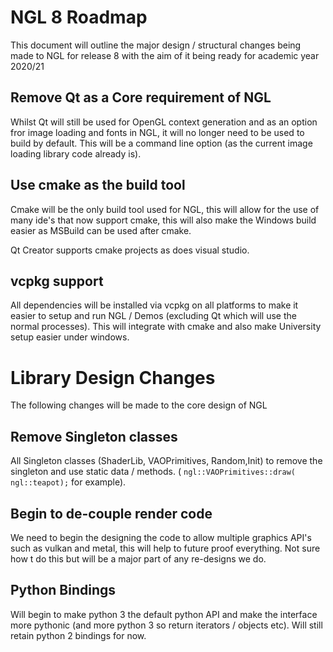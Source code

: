 # NGL 8 Roadmap

This document will outline the major design / structural changes being made to NGL for release 8 with the aim of it being ready for academic year 2020/21

## Remove Qt as a Core requirement of NGL

Whilst Qt will still be used for OpenGL context generation and as an option fror image loading and fonts in NGL, it will no longer need to be used to build by default. This will be a command line option (as the current image loading library code already is).

## Use cmake as the build tool

Cmake will be the only build tool used for NGL, this will allow for the use of many ide's that now support cmake, this will also make the Windows build easier as MSBuild can be used after cmake.

Qt Creator supports cmake projects as does visual studio.

## vcpkg support

All dependencies will be installed via vcpkg on all platforms to make it easier to setup and run NGL / Demos (excluding Qt which will use the normal processes). This will integrate with cmake and also make University setup easier under windows.

# Library Design Changes

The following changes will be made to the core design of NGL

## Remove Singleton classes

All Singleton classes  (ShaderLib, VAOPrimitives, Random,Init) to remove the singleton and use static data / methods. ( ```ngl::VAOPrimitives::draw( ngl::teapot);``` for example).

## Begin to de-couple render code

We need to begin the designing the code to allow multiple graphics API's such as vulkan and metal, this will help to future proof everything. Not sure how t do this but will be a major part of any re-designs we do.

## Python Bindings

Will begin to make python 3 the default python API and make the interface more pythonic (and more python 3 so return iterators / objects etc). Will still retain python 2 bindings for now.


